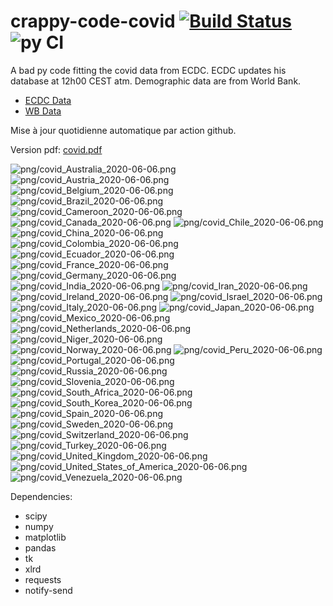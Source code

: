 # crappy-code-covid [![Build Status](https://cloud.drone.io/api/badges/a-lemonnier/crappy-code-covid/status.svg)](https://cloud.drone.io/a-lemonnier/crappy-code-covid) ![py CI](https://github.com/a-lemonnier/crappy-code-covid/workflows/py%20CI/badge.svg)
 
A bad py code fitting the covid data from ECDC. ECDC updates his database at 12h00 CEST atm. Demographic data are from World Bank.
 
- [ECDC Data](https://www.ecdc.europa.eu/en/publications-data/download-todays-data-geographic-distribution-covid-19-cases-worldwide)
- [WB Data](https://data.worldbank.org/indicator/sp.pop.totl)
 
 
Mise à jour quotidienne automatique par action github.
 
Version pdf: [covid.pdf](https://github.com/a-lemonnier/crappy-code-covid/raw/master/covid.pdf)
 
![png/covid_Australia_2020-06-06.png](png/covid_Australia_2020-06-06.png)
![png/covid_Austria_2020-06-06.png](png/covid_Austria_2020-06-06.png)
![png/covid_Belgium_2020-06-06.png](png/covid_Belgium_2020-06-06.png)
![png/covid_Brazil_2020-06-06.png](png/covid_Brazil_2020-06-06.png)
![png/covid_Cameroon_2020-06-06.png](png/covid_Cameroon_2020-06-06.png)
![png/covid_Canada_2020-06-06.png](png/covid_Canada_2020-06-06.png)
![png/covid_Chile_2020-06-06.png](png/covid_Chile_2020-06-06.png)
![png/covid_China_2020-06-06.png](png/covid_China_2020-06-06.png)
![png/covid_Colombia_2020-06-06.png](png/covid_Colombia_2020-06-06.png)
![png/covid_Ecuador_2020-06-06.png](png/covid_Ecuador_2020-06-06.png)
![png/covid_France_2020-06-06.png](png/covid_France_2020-06-06.png)
![png/covid_Germany_2020-06-06.png](png/covid_Germany_2020-06-06.png)
![png/covid_India_2020-06-06.png](png/covid_India_2020-06-06.png)
![png/covid_Iran_2020-06-06.png](png/covid_Iran_2020-06-06.png)
![png/covid_Ireland_2020-06-06.png](png/covid_Ireland_2020-06-06.png)
![png/covid_Israel_2020-06-06.png](png/covid_Israel_2020-06-06.png)
![png/covid_Italy_2020-06-06.png](png/covid_Italy_2020-06-06.png)
![png/covid_Japan_2020-06-06.png](png/covid_Japan_2020-06-06.png)
![png/covid_Mexico_2020-06-06.png](png/covid_Mexico_2020-06-06.png)
![png/covid_Netherlands_2020-06-06.png](png/covid_Netherlands_2020-06-06.png)
![png/covid_Niger_2020-06-06.png](png/covid_Niger_2020-06-06.png)
![png/covid_Norway_2020-06-06.png](png/covid_Norway_2020-06-06.png)
![png/covid_Peru_2020-06-06.png](png/covid_Peru_2020-06-06.png)
![png/covid_Portugal_2020-06-06.png](png/covid_Portugal_2020-06-06.png)
![png/covid_Russia_2020-06-06.png](png/covid_Russia_2020-06-06.png)
![png/covid_Slovenia_2020-06-06.png](png/covid_Slovenia_2020-06-06.png)
![png/covid_South_Africa_2020-06-06.png](png/covid_South_Africa_2020-06-06.png)
![png/covid_South_Korea_2020-06-06.png](png/covid_South_Korea_2020-06-06.png)
![png/covid_Spain_2020-06-06.png](png/covid_Spain_2020-06-06.png)
![png/covid_Sweden_2020-06-06.png](png/covid_Sweden_2020-06-06.png)
![png/covid_Switzerland_2020-06-06.png](png/covid_Switzerland_2020-06-06.png)
![png/covid_Turkey_2020-06-06.png](png/covid_Turkey_2020-06-06.png)
![png/covid_United_Kingdom_2020-06-06.png](png/covid_United_Kingdom_2020-06-06.png)
![png/covid_United_States_of_America_2020-06-06.png](png/covid_United_States_of_America_2020-06-06.png)
![png/covid_Venezuela_2020-06-06.png](png/covid_Venezuela_2020-06-06.png)
 
Dependencies:
- scipy
- numpy
- matplotlib
- pandas
- tk
- xlrd
- requests
- notify-send
